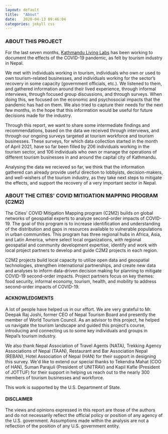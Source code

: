 ```yaml
---
layout: default
title:  "About"
date:   2020-04-13 09:46:04
categories: jekyll css
---
```



### ABOUT THIS PROJECT

For the last seven months, [Kathmandu Living Labs](http://www.kathmandulivinglabs.org) has been working to document the effects of the COVID-19 pandemic, as felt by tourism industry in Nepal.

We met with individuals working in tourism, individuals who own or used to own tourism-related businesses, and individuals working for the sector’s recovery in some capacity (government officials, etc.). We listened to them, and gathered information around their lived experience, through informal interviews, through focused group discussions, and through surveys. When doing this, we focused on the economic and psychosocial impacts that the pandemic has had on them. We also tried to capture their needs for the next few months, in the hope that this information would be useful for future decisions made for the industry.

Through this report, we want to share some intermediate findings and recommendations, based on the data we received through interviews, and through our ongoing surveys targeted at tourism workforce and tourism businesses. These surveys, for which data collection started in the month of April 2021, have so far been filled by 206 individuals working in the tourism sector, and 106 individuals who own or manage the operations of different tourism businesses in and around the capital city of Kathmandu.

Analysing the data we recieved so far, we think that the information gathered can already provide useful direction to lobbyists, decision-makers, and well-wishers of the tourism industry, as they take next steps to mitigate the effects, and support the recovery of a very important sector in Nepal.



### ABOUT THE CITIES' COVID MITIGATION MAPPING PROGRAM (C2M2)

The Cities’ COVID Mitigation Mapping program (C2M2) builds on global networks of geospatial experts to analyze second-order impacts of COVID-19. The goal of this program is to increase identification and understanding of the distribution and gaps in resources available to vulnerable populations in urban communities. This program has three regional hubs in Africa, Asia, and Latin America, where select local organizations, with regional geospatial and community development expertise, identify and work with local project partners to develop and guide C2M2 projects in each region.
 
C2M2 projects build local capacity to utilize open data and geospatial technologies, strengthen international partnerships, and create new data and analyses to inform data-driven decision making for planning to mitigate COVID-19 second-order impacts. Project partners focus on key themes: food security, informal economy, tourism, health, and mobility to address second-order impacts of COVID-19.

#### ACKNOWLEDGMENTS

A lot of people have helped us in our effort. We are very grateful to Mr. Deepak Raj Joshi, former CEO of Nepal Tourism Board and presently the member of World Tourism Council. As an advisor to this project, he helped us navigate the tourism landscape and guided this project's course, introducing and connecting us to some key individuals and groups in Nepal’s tourism industry.

We also thank Nepal Association of Travel Agents (NATA), Trekking Agency Associations of Nepal (TAAN), Restaurant and Bar Association Nepal (REBAN), Hotel Association of Nepal (HAN) for their support in designing this survey. We'd like to extend our special thanks to Tekendra Mahat (COO of HAN), Suman Parajuli (President of UNITRAV) and Kapil Kafle (President of JOTTUF) for their support in helping us reach out to the nearly 300 members of tourism businesses and workforce.

This work is supported by the U.S. Department of State. 


#### DISCLAIMER
The views and opinions expressed in this report are those of the authors and do not necessarily reflect the official policy or position of any agency of the U.S. government. Assumptions made within the analysis are not a reflection of the position of any U.S. government entity.
